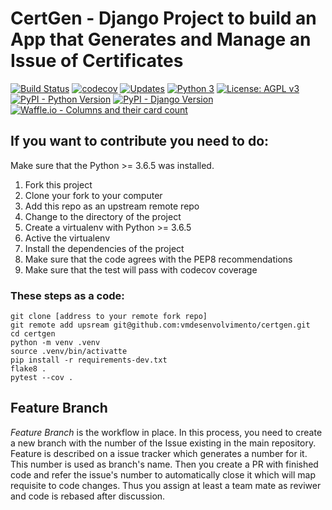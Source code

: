 # CertGen - Django Project to build an App that Generates and Manage an Issue of Certificates 

[![Build Status](https://travis-ci.org/vmdesenvolvimento/certgen.svg?branch=master)](https://travis-ci.org/vmdesenvolvimento/certgen)
[![codecov](https://codecov.io/gh/vmdesenvolvimento/certgen/branch/master/graph/badge.svg)](https://codecov.io/gh/vmdesenvolvimento/certgen)
[![Updates](https://pyup.io/repos/github/vmdesenvolvimento/certgen/shield.svg)](https://pyup.io/repos/github/vmdesenvolvimento/certgen/)
[![Python 3](https://pyup.io/repos/github/vmdesenvolvimento/certgen/python-3-shield.svg)](https://pyup.io/repos/github/vmdesenvolvimento/certgen/)
[![License: AGPL v3](https://img.shields.io/badge/License-AGPL%20v3-blue.svg?style=flat-square)](https://www.gnu.org/licenses/agpl-3.0)
[![PyPI - Python Version](https://img.shields.io/badge/Python%20Version-3.6.5-blue.svg?style=flat-square)](https://github.com/Riverfount/pypro)
[![PyPI - Django Version](https://img.shields.io/badge/Django%20Version-2.0.6-blue.svg?style=flat-square)](https://github.com/Riverfount/pypro)
[![Waffle.io - Columns and their card count](https://badge.waffle.io/vmdesenvolvimento/certgen.png?columns=all)](https://waffle.io/vmdesenvolvimento/certgen?utm_source=badge)

## If you want to contribute you need to do:

Make sure that the Python >= 3.6.5 was installed.

1. Fork this project
2. Clone your fork to your computer
3. Add this repo as an upstream remote repo
4. Change to the directory of the project 
5. Create a virtualenv with Python >= 3.6.5
6. Active the virtualenv
7. Install the dependencies of the project
8. Make sure that the code agrees with the PEP8 recommendations
9. Make sure that the test will pass with codecov coverage

### These steps as a code:

```console
git clone [address to your remote fork repo]
git remote add upsream git@github.com:vmdesenvolvimento/certgen.git
cd certgen 
python -m venv .venv
source .venv/bin/activatte
pip install -r requirements-dev.txt
flake8 .
pytest --cov .
```

## Feature Branch

_Feature Branch_ is the workflow in place. In this process, you need to create a new branch with the number of the Issue existing in the main repository. Feature is described on a issue tracker which generates a number for it. This number is used as branch's name. Then you create a PR with finished code and refer the issue's number to automatically close it which will map requisite to code changes. Thus you assign at least a team mate as reviwer and code is rebased after discussion.
